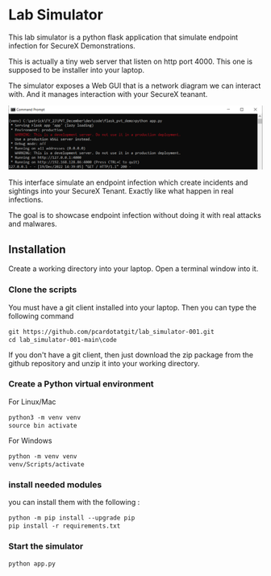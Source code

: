 # Lab Simulator

This lab simulator is a python flask application that simulate endpoint infection for SecureX Demonstrations.

This is actually a tiny web server that listen on http port 4000. This one is supposed to be installer into your laptop.

The simulator exposes a Web GUI that is a network diagram we can interact with. And it manages interaction with your SecureX teanant.

![](assets/img/1.png)

This interface simulate an endpoint infection which create incidents and sightings into your SecureX Tenant. Exactly like what happen in real infections.

The goal is to showcase endpoint infection without doing it with real attacks and malwares.

## Installation

Create a working directory into your laptop. Open a terminal window into it.

### Clone the scripts

You must have a git client installed into your laptop. Then you can type the following command

	git https://github.com/pcardotatgit/lab_simulator-001.git
	cd lab_simulator-001-main\code
	
If you don't have a git client, then just download the zip package from the github repository and unzip it into your working directory.

### Create a Python virtual environment

For Linux/Mac 

	python3 -m venv venv
	source bin activate

For Windows 

	python -m venv venv 
	venv/Scripts/activate

### install needed modules

you can install them with the following  :
	
	python -m pip install --upgrade pip
	pip install -r requirements.txt

### Start the simulator

	python app.py


